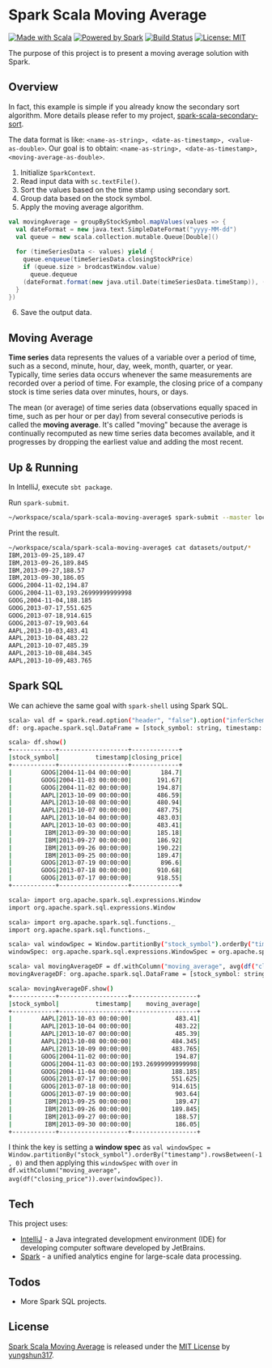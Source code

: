 # Spark Scala Moving Average
[![Made with Scala](https://img.shields.io/badge/Made%20with-Scala-yellow.svg)](https://img.shields.io/badge/Made%20with-Scala-yellow.svg) [![Powered by Spark](https://img.shields.io/badge/Powered%20by-Spark-red.svg)](https://img.shields.io/badge/Powered%20by-Spark-red.svg) [![Build Status](https://travis-ci.org/joemccann/dillinger.svg?branch=master)](https://travis-ci.org/joemccann/dillinger) [![License: MIT](https://img.shields.io/badge/License-MIT-yellow.svg)](https://opensource.org/licenses/MIT) 

The purpose of this project is to present a moving average solution with Spark.

## Overview
In fact, this example is simple if you already know the secondary sort algorithm. More details please refer to my project, [spark-scala-secondary-sort](https://github.com/yungshun317/spark-scala-secondary-sort).

The data format is like: `<name-as-string>, <date-as-timestamp>, <value-as-double>`. Our goal is to obtain: `<name-as-string>, <date-as-timestamp>, <moving-average-as-double>`.
1. Initialize `SparkContext`.
2. Read input data with `sc.textFile()`. 
3. Sort the values based on the time stamp using secondary sort.
4. Group data based on the stock symbol.
5. Apply the moving average algorithm.
```scala
val movingAverage = groupByStockSymbol.mapValues(values => {
  val dateFormat = new java.text.SimpleDateFormat("yyyy-MM-dd")
  val queue = new scala.collection.mutable.Queue[Double]()
  
  for (timeSeriesData <- values) yield {
    queue.enqueue(timeSeriesData.closingStockPrice)
    if (queue.size > brodcastWindow.value)
      queue.dequeue
    (dateFormat.format(new java.util.Date(timeSeriesData.timeStamp)), (queue.sum / queue.size))
  }
})
```
6. Save the output data.

## Moving Average
**Time series** data represents the values of a variable over a period of time, such as a second, minute, hour, day, week, month, quarter, or year. Typically, time series data occurs whenever the same measurements are recorded over a period of time. For example, the closing price of a company stock is time series data over minutes, hours, or days.

The mean (or average) of time series data (observations equally spaced in time, such as per hour or per day) from several consecutive periods is called the **moving average**. It's called "moving" because the average is continually recomputed as new time series data becomes available, and it progresses by dropping the earliest value and adding the most recent. 

## Up & Running
In IntelliJ, execute `sbt package`.

Run `spark-submit`.
```sh
~/workspace/scala/spark-scala-moving-average$ spark-submit --master local --class yungshun.chang.movingaverage.MovingAverage target/scala-2.11/spark-scala-moving-average_2.11-0.1.jar 2 1 datasets/input/stock_prices.csv datasets/output
```

Print the result.
```sh
~/workspace/scala/spark-scala-moving-average$ cat datasets/output/*
IBM,2013-09-25,189.47
IBM,2013-09-26,189.845
IBM,2013-09-27,188.57
IBM,2013-09-30,186.05
GOOG,2004-11-02,194.87
GOOG,2004-11-03,193.26999999999998
GOOG,2004-11-04,188.185
GOOG,2013-07-17,551.625
GOOG,2013-07-18,914.615
GOOG,2013-07-19,903.64
AAPL,2013-10-03,483.41
AAPL,2013-10-04,483.22
AAPL,2013-10-07,485.39
AAPL,2013-10-08,484.345
AAPL,2013-10-09,483.765
```

## Spark SQL
We can achieve the same goal with `spark-shell` using Spark SQL.
```sh
scala> val df = spark.read.option("header", "false").option("inferSchema", "true").option("dateFormat", "yyyy-MM-dd").csv("/home/yungshun/workspace/scala/spark-scala-moving-average/datasets/input/stock_prices.csv").toDF("stock_symbol", "timestamp", "closing_price")
df: org.apache.spark.sql.DataFrame = [stock_symbol: string, timestamp: timestamp ... 1 more field]

scala> df.show()
+------------+-------------------+-------------+
|stock_symbol|          timestamp|closing_price|
+------------+-------------------+-------------+
|        GOOG|2004-11-04 00:00:00|        184.7|
|        GOOG|2004-11-03 00:00:00|       191.67|
|        GOOG|2004-11-02 00:00:00|       194.87|
|        AAPL|2013-10-09 00:00:00|       486.59|
|        AAPL|2013-10-08 00:00:00|       480.94|
|        AAPL|2013-10-07 00:00:00|       487.75|
|        AAPL|2013-10-04 00:00:00|       483.03|
|        AAPL|2013-10-03 00:00:00|       483.41|
|         IBM|2013-09-30 00:00:00|       185.18|
|         IBM|2013-09-27 00:00:00|       186.92|
|         IBM|2013-09-26 00:00:00|       190.22|
|         IBM|2013-09-25 00:00:00|       189.47|
|        GOOG|2013-07-19 00:00:00|        896.6|
|        GOOG|2013-07-18 00:00:00|       910.68|
|        GOOG|2013-07-17 00:00:00|       918.55|
+------------+-------------------+-------------+

scala> import org.apache.spark.sql.expressions.Window
import org.apache.spark.sql.expressions.Window

scala> import org.apache.spark.sql.functions._
import org.apache.spark.sql.functions._

scala> val windowSpec = Window.partitionBy("stock_symbol").orderBy("timestamp").rowsBetween(-1, 0)
windowSpec: org.apache.spark.sql.expressions.WindowSpec = org.apache.spark.sql.expressions.WindowSpec@30078038

scala> val movingAverageDF = df.withColumn("moving_average", avg(df("closing_price")).over(windowSpec)).drop("closing_price")
movingAverageDF: org.apache.spark.sql.DataFrame = [stock_symbol: string, timestamp: timestamp ... 1 more field]

scala> movingAverageDF.show()
+------------+-------------------+------------------+                           
|stock_symbol|          timestamp|    moving_average|
+------------+-------------------+------------------+
|        AAPL|2013-10-03 00:00:00|            483.41|
|        AAPL|2013-10-04 00:00:00|            483.22|
|        AAPL|2013-10-07 00:00:00|            485.39|
|        AAPL|2013-10-08 00:00:00|           484.345|
|        AAPL|2013-10-09 00:00:00|           483.765|
|        GOOG|2004-11-02 00:00:00|            194.87|
|        GOOG|2004-11-03 00:00:00|193.26999999999998|
|        GOOG|2004-11-04 00:00:00|           188.185|
|        GOOG|2013-07-17 00:00:00|           551.625|
|        GOOG|2013-07-18 00:00:00|           914.615|
|        GOOG|2013-07-19 00:00:00|            903.64|
|         IBM|2013-09-25 00:00:00|            189.47|
|         IBM|2013-09-26 00:00:00|           189.845|
|         IBM|2013-09-27 00:00:00|            188.57|
|         IBM|2013-09-30 00:00:00|            186.05|
+------------+-------------------+------------------+
```
I think the key is setting a **window spec** as `val windowSpec = Window.partitionBy("stock_symbol").orderBy("timestamp").rowsBetween(-1, 0)` and then applying this `windowSpec` with `over` in `df.withColumn("moving_average", avg(df("closing_price")).over(windowSpec))`.

## Tech

This project uses:

* [IntelliJ](https://www.jetbrains.com/idea/) - a Java integrated development environment (IDE) for developing computer software developed by JetBrains.
* [Spark](https://spark.apache.org/) - a unified analytics engine for large-scale data processing.

## Todos

 - More Spark SQL projects.

## License
[Spark Scala Moving Average](https://github.com/yungshun317/spark-scala-moving-average) is released under the [MIT License](https://opensource.org/licenses/MIT) by [yungshun317](https://github.com/yungshun317).
